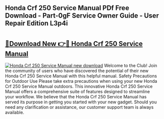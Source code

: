 ## Honda Crf 250 Service Manual PDf Free Download - Part-0gF Service Owner Guide - User Repair Edition L3p4i

# <h2><a href="http://cf11022.oget.top/?id=Honda+Crf+250+Service+Manual">🔗Download New 👉🔴 Honda Crf 250 Service Manual</a></h2>

[![Honda Crf 250 Service Manual new download](https://i.imgur.com/5g1atiW.png)](http://cf11022.oget.top/?id=Honda+Crf+250+Service+Manual)
Welcome to the Club! Join the community of users who have discovered the potential of their new Honda Crf 250 Service Manual with this helpful manual. Safety Precautions for Outdoor Use Please take extra precautions when using your new Honda Crf 250 Service Manual outdoors. This innovative Honda Crf 250 Service Manual offers a comprehensive suite of features designed to streamline your workflow. We believe that the Honda Crf 250 Service Manual has served its purpose in getting you started with your new gadget. Should you need any clarification or assistance, our customer support team is always available.
